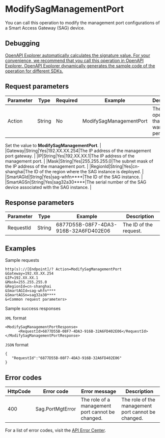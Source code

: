 # ModifySagManagementPort

You can call this operation to modify the management port configurations of a Smart Access Gateway \(SAG\) device.

## Debugging

[OpenAPI Explorer automatically calculates the signature value. For your convenience, we recommend that you call this operation in OpenAPI Explorer. OpenAPI Explorer dynamically generates the sample code of the operation for different SDKs.](https://api.aliyun.com/#product=Smartag&api=ModifySagManagementPort&type=RPC&version=2018-03-13)

## Request parameters

|Parameter|Type|Required|Example|Description|
|---------|----|--------|-------|-----------|
|Action|String|No|ModifySagManagementPort|The operation that you want to perform.

Set the value to **ModifySagManagementPort**. |
|Gateway|String|Yes|192.XX.XX.254|The IP address of the management port gateway. |
|IP|String|Yes|192.XX.XX.1|The IP address of the management port. |
|Mask|String|Yes|255.255.255.0|The subnet mask of the IP address of the management port. |
|RegionId|String|Yes|cn-shanghai|The ID of the region where the SAG instance is deployed. |
|SmartAGId|String|Yes|sag-whfn\*\*\*\*|The ID of the SAG instance. |
|SmartAGSn|String|Yes|sag32a30\*\*\*\*|The serial number of the SAG device associated with the SAG instance. |

## Response parameters

|Parameter|Type|Example|Description|
|---------|----|-------|-----------|
|RequestId|String|6877D55B-08F7-4DA3-916B-32A6FD402E06|The ID of the request. |

## Examples

Sample requests

```
http(s)://[Endpoint]/? Action=ModifySagManagementPort
&Gateway=192.XX.XX.254
&IP=192.XX.XX.1
&Mask=255.255.255.0
&RegionId=cn-shanghai
&SmartAGId=sag-whfn****
&SmartAGSn=sag32a30****
&<Common request parameters>
```

Sample success responses

`XML` format

```
<ModifySagManagementPortResponse>
      <RequestId>6877D55B-08F7-4DA3-916B-32A6FD402E06</RequestId>
</ModifySagManagementPortResponse>
```

`JSON` format

```
{
   "RequestId":"6877D55B-08F7-4DA3-916B-32A6FD402E06"
}
```

## Error codes

|HttpCode|Error code|Error message|Description|
|--------|----------|-------------|-----------|
|400|Sag.PortMgtError|The role of a management port cannot be changed.|The role of the management port cannot be changed.|

For a list of error codes, visit the [API Error Center](https://error-center.alibabacloud.com/status/product/Smartag).

